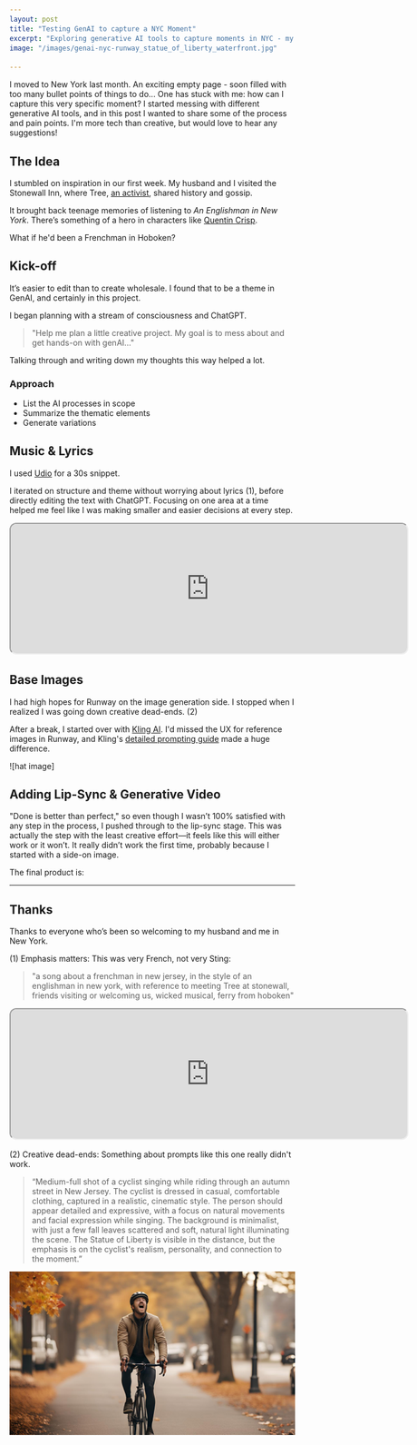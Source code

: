 ```yaml
---
layout: post
title: "Testing GenAI to capture a NYC Moment"
excerpt: "Exploring generative AI tools to capture moments in NYC - my first creative project using Runway, Udio, and Kling."
image: "/images/genai-nyc-runway_statue_of_liberty_waterfront.jpg"

---
```

I moved to New York last month. An exciting empty page - soon filled with too many bullet points of things to do... One has stuck with me: how can I capture this very specific moment? I started messing with different generative AI tools, and in this post I wanted to share some of the process and pain points. I'm more tech than creative, but would love to hear any suggestions!

## The Idea
I stumbled on inspiration in our first week. My husband and I visited the Stonewall Inn, where Tree, [an activist](<https://punchdrink.com/articles/tree-sequoia-is-the-spirit-of-stonewall-inn-bar-nyc/)>), shared history and gossip. 

It brought back teenage memories of listening to *An Englishman in New York*. There’s something of a hero in characters like [Quentin Crisp](https://en.wikipedia.org/wiki/Quentin_Crisp). 

What if he'd been a Frenchman in Hoboken?

## Kick-off
It’s easier to edit than to create wholesale. I found that to be a theme in GenAI, and certainly in this project. 

I began planning with a stream of consciousness and ChatGPT. 
> "Help me plan a little creative project. My goal is to mess about and get hands-on with genAI…"

Talking through and writing down my thoughts this way helped a lot.

### Approach
- List the AI processes in scope
- Summarize the thematic elements
- Generate variations

## Music & Lyrics
I used [Udio](https://www.udio.com/home) for a 30s snippet.

I iterated on structure and theme without worrying about lyrics (1), before directly editing the text with ChatGPT. Focusing on one area at a time helped me feel like I was making smaller and easier decisions at every step.

<iframe src="https://www.udio.com/embed/s2VLZbpyZyK7ZcMyUeNBBz?embedVariant=default" style="width:700px; height:228px; border-radius:12px;"></iframe>

## Base Images
I had high hopes for Runway on the image generation side. I stopped when I realized I was going down creative dead-ends. (2)

After a break, I started over with [Kling AI](https://klingai.com). I'd missed the UX for reference images in Runway, and Kling's [detailed prompting guide](https://docs.qingque.cn/d/home/eZQCtOj9fX_6cUjT_0yuk-yrL) made a huge difference.

![hat image]

## Adding Lip-Sync & Generative Video
"Done is better than perfect," so even though I wasn’t 100% satisfied with any step in the process, I pushed through to the lip-sync stage. This was actually the step with the least creative effort—it feels like this will either work or it won’t. It really didn’t work the first time, probably because I started with a side-on image.

The final product is:

---

## Thanks
Thanks to everyone who’s been so welcoming to my husband and me in New York.

(1) Emphasis matters: This was very French, not very Sting:  
> "a song about a frenchman in new jersey, in the style of an englishman in new york, with reference to meeting Tree at stonewall, friends visiting or welcoming us, wicked musical, ferry from hoboken"

<iframe src="https://www.udio.com/embed/7LKtzrHMMWx9c2c6UE2hbP?embedVariant=default" style="width:700px; height:228px; border-radius:12px;"></iframe>


(2) Creative dead-ends: Something about prompts like this one really didn't work. 
> “Medium-full shot of a cyclist singing while riding through an autumn street in New Jersey. The cyclist is dressed in casual, comfortable clothing, captured in a realistic, cinematic style. The person should appear detailed and expressive, with a focus on natural movements and facial expression while singing. The background is minimalist, with just a few fall leaves scattered and soft, natural light illuminating the scene. The Statue of Liberty is visible in the distance, but the emphasis is on the cyclist's realism, personality, and connection to the moment.”

![Biker result](/images/genai-nyc-runway-biker.jpg)
